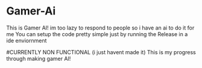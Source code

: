 # Gamer-Ai
This is Gamer AI! im too lazy to respond to people so i have an ai to do it for me
You can setup the code pretty simple just by running the  Release in a ide enviornment

#CURRENTLY NON FUNCTIONAL
(i just havent made it)
This is my progress through making gamer AI!
